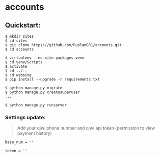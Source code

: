 # accounts

## Quickstart:
```
$ mkdir sites
$ cd sites 
$ git clone https://github.com/RuslanGR1/accounts.git
$ cd accounts

$ virtualenv --no-site-packages venv
$ cd venv/Scripts
$ activate
$ cd ../..
$ cd website
$ pip install --upgrade -r requirements.txt

$ python manage.py migrate
$ python manage.py createsuperuser
...

$ python manage.py runserver
```

### Settings update:
> Add your qiwi phone number and qiwi api token (permission to view payment history)
```
base_num = ''

token = ''
```
